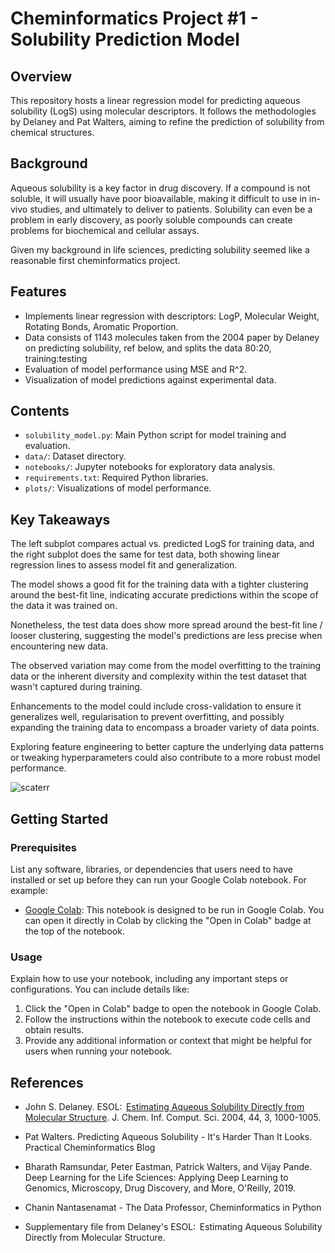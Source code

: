 # Cheminformatics Project #1 - Solubility Prediction Model

## Overview

This repository hosts a linear regression model for predicting aqueous solubility (LogS) using molecular descriptors. It follows the methodologies by Delaney and Pat Walters, aiming to refine the prediction of solubility from chemical structures.

## Background

Aqueous solubility is a key factor in drug discovery.  If a compound is not soluble, it will usually have poor bioavailable, making it difficult to use in in-vivo studies, and ultimately to deliver to patients.  Solubility can even be a problem in early discovery, as poorly soluble compounds can create problems for biochemical and cellular assays.

Given my background in life sciences, predicting solubility seemed like a reasonable first cheminformatics project.


## Features

- Implements linear regression with descriptors: LogP, Molecular Weight, Rotating Bonds, Aromatic Proportion.
- Data consists of 1143 molecules taken from the 2004 paper by Delaney on predicting solubility, ref below, and splits the data 80:20, training:testing
- Evaluation of model performance using MSE and R^2.
- Visualization of model predictions against experimental data.

## Contents

- `solubility_model.py`: Main Python script for model training and evaluation.
- `data/`: Dataset directory.
- `notebooks/`: Jupyter notebooks for exploratory data analysis.
- `requirements.txt`: Required Python libraries.
- `plots/`: Visualizations of model performance.

## Key Takeaways
The left subplot compares actual vs. predicted LogS for training data, and the right subplot does the same for test data, both showing linear regression lines to assess model fit and generalization.

The model shows a good fit for the training data with a tighter clustering around the best-fit line, indicating accurate predictions within the scope of the data it was trained on.

Nonetheless, the test data does show more spread around the best-fit line / looser clustering, suggesting the model's predictions are less precise when encountering new data.

The observed variation may come from the model overfitting to the training data or the inherent diversity and complexity within the test dataset that wasn't captured during training.

Enhancements to the model could include cross-validation to ensure it generalizes well, regularisation to prevent overfitting, and possibly expanding the training data to encompass a broader variety of data points.

Exploring feature engineering to better capture the underlying data patterns or tweaking hyperparameters could also contribute to a more robust model performance.

![scaterr](https://github.com/lankan01/cheminfor_projects/assets/108777684/72e9bc87-23b9-4788-8ae2-7682e351524f)


## Getting Started

### Prerequisites

List any software, libraries, or dependencies that users need to have installed or set up before they can run your Google Colab notebook. For example:

- [Google Colab](https://colab.research.google.com/): This notebook is designed to be run in Google Colab. You can open it directly in Colab by clicking the "Open in Colab" badge at the top of the notebook.

### Usage

Explain how to use your notebook, including any important steps or configurations. You can include details like:

1. Click the "Open in Colab" badge to open the notebook in Google Colab.
2. Follow the instructions within the notebook to execute code cells and obtain results.
3. Provide any additional information or context that might be helpful for users when running your notebook.


## References
- John S. Delaney. ESOL:  [Estimating Aqueous Solubility Directly from Molecular Structure](https://pubs.acs.org/doi/10.1021/ci034243x). J. Chem. Inf. Comput. Sci. 2004, 44, 3, 1000-1005.

- Pat Walters. Predicting Aqueous Solubility - It's Harder Than It Looks. Practical Cheminformatics Blog

- Bharath Ramsundar, Peter Eastman, Patrick Walters, and Vijay Pande. Deep Learning for the Life Sciences: Applying Deep Learning to Genomics, Microscopy, Drug Discovery, and More, O'Reilly, 2019.

- Chanin Nantasenamat - The Data Professor, Cheminformatics in Python
  
- Supplementary file from Delaney's ESOL:  Estimating Aqueous Solubility Directly from Molecular Structure.

